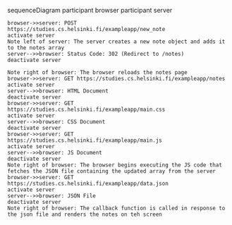 sequenceDiagram
    participant browser
    participant server

    browser->>server: POST https://studies.cs.helsinki.fi/exampleapp/new_note
    activate server
    Note left of server: The server creates a new note object and adds it to the notes array
    server-->>browser: Status Code: 302 (Redirect to /notes)
    deactivate server

    Note right of browser: The browser reloads the notes page
    browser->>server: GET https://studies.cs.helsinki.fi/exampleapp/notes
    activate server 
    server-->>browser: HTML Document
    deactivate server
    browser->>server: GET https://studies.cs.helsinki.fi/exampleapp/main.css
    activate server
    server-->>browser: CSS Document
    deactivate server
    browser->>server: GET https://studies.cs.helsinki.fi/exampleapp/main.js
    activate server
    server-->>browser: JS Document
    deactivate server
    Note right of browser: The browser begins executing the JS code that fetches the JSON file containing the updated array from the server
    browser->>server: GET https://studies.cs.helsinki.fi/exampleapp/data.json
    activate server
    server-->>browser: JSON File
    deactivate server
    Note right of browser: The callback function is called in response to the json file and renders the notes on teh screen

